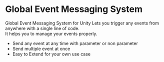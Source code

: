 # **Global Event Messaging System**<br>
Global Event Messaging System for Unity Lets you trigger any events from anywhere with a single line of code.<br>
It helps you to manage your events properly.<br>

- Send any event at any time with parameter or non parameter
- Send multiple event at once
- Easy to Extend for your own use case
